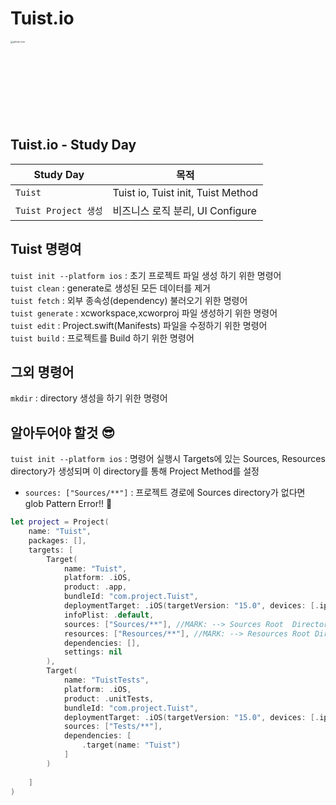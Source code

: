 # Tuist.io

<img width="500" height="500" src="https://user-images.githubusercontent.com/23008224/211808819-f9776dbf-bb29-4cdb-b180-3983765aab03.png" alt="github-icon" style="zoom:25%;"/>


## Tuist.io - Study Day

| Study Day  | 목적                                                       |
| --------------- | ---------------------------------------------------------- |
| `Tuist`     | Tuist io, Tuist init, Tuist Method                                    |
| `Tuist Project 생성` | 비즈니스 로직 분리, UI Configure                           |



## Tuist 명령여
`tuist init --platform ios` : 초기 프로젝트 파일 생성 하기 위한 명령어 <br>
`tuist clean` : generate로 생성된 모든 데이터를 제거 <br>
`tuist fetch` : 외부 종속성(dependency) 불러오기 위한 명령어 <br>
`tuist generate` : xcworkspace,xcworproj 파일 생성하기 위한 명령어 <br>
`tuist edit` : Project.swift(Manifests) 파일을 수정하기 위한 명령어 <br>
`tuist build` : 프로젝트를 Build 하기 위한 명령어 <br>

## 그외 명령어
`mkdir` : directory 생성을 하기 위한 명령어

## 알아두어야 할것 😎
`tuist init --platform ios` : 명령어 실행시 Targets에 있는 Sources, Resources directory가 생성되며 이 directory를 통해 Project Method를 설정
- `sources: ["Sources/**"]` : 프로젝트 경로에 Sources directory가 없다면 glob Pattern Error!! 👾




```swift
let project = Project(
    name: "Tuist",
    packages: [],
    targets: [
        Target(
            name: "Tuist",
            platform: .iOS,
            product: .app,
            bundleId: "com.project.Tuist",
            deploymentTarget: .iOS(targetVersion: "15.0", devices: [.iphone,.ipad]),
            infoPlist: .default,
            sources: ["Sources/**"], //MARK: --> Sources Root  Directory Settings 
            resources: ["Resources/**"], //MARK: --> Resources Root Directory Settings
            dependencies: [],
            settings: nil
        ),
        Target(
            name: "TuistTests",
            platform: .iOS,
            product: .unitTests,
            bundleId: "com.project.Tuist",
            deploymentTarget: .iOS(targetVersion: "15.0", devices: [.iphone, .ipad]),
            sources: ["Tests/**"],
            dependencies: [
                .target(name: "Tuist")
            ]
        )
    
    ]
)
```





